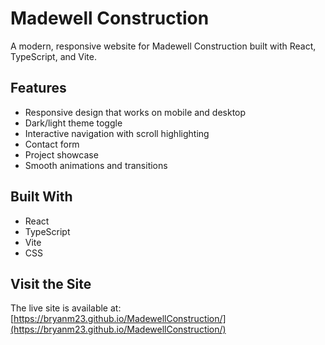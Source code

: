 # Madewell Construction

A modern, responsive website for Madewell Construction built with React, TypeScript, and Vite.

## Features

- Responsive design that works on mobile and desktop
- Dark/light theme toggle
- Interactive navigation with scroll highlighting
- Contact form
- Project showcase
- Smooth animations and transitions

## Built With

- React
- TypeScript
- Vite
- CSS

## Visit the Site

The live site is available at: [https://bryanm23.github.io/MadewellConstruction/](https://bryanm23.github.io/MadewellConstruction/)
